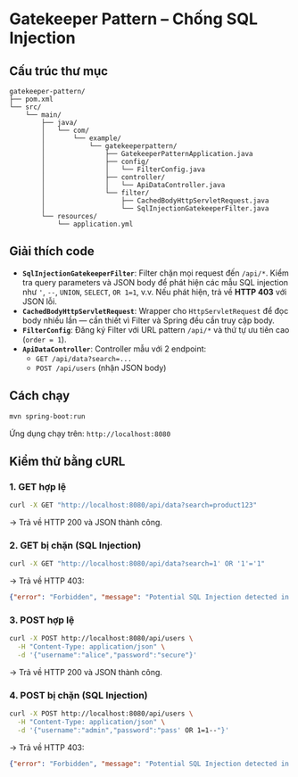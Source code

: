 # Gatekeeper Pattern – Chống SQL Injection

## Cấu trúc thư mục

```
gatekeeper-pattern/
├── pom.xml
└── src/
    └── main/
        ├── java/
        │   └── com/
        │       └── example/
        │           └── gatekeeperpattern/
        │               ├── GatekeeperPatternApplication.java
        │               ├── config/
        │               │   └── FilterConfig.java
        │               ├── controller/
        │               │   └── ApiDataController.java
        │               └── filter/
        │                   ├── CachedBodyHttpServletRequest.java
        │                   └── SqlInjectionGatekeeperFilter.java
        └── resources/
            └── application.yml
```

## Giải thích code

- **`SqlInjectionGatekeeperFilter`**: Filter chặn mọi request đến `/api/*`. Kiểm tra query parameters và JSON body để phát hiện các mẫu SQL injection như `'`, `--`, `UNION`, `SELECT`, `OR 1=1`, v.v. Nếu phát hiện, trả về **HTTP 403** với JSON lỗi.
- **`CachedBodyHttpServletRequest`**: Wrapper cho `HttpServletRequest` để đọc body nhiều lần — cần thiết vì Filter và Spring đều cần truy cập body.
- **`FilterConfig`**: Đăng ký Filter với URL pattern `/api/*` và thứ tự ưu tiên cao (`order = 1`).
- **`ApiDataController`**: Controller mẫu với 2 endpoint:
  - `GET /api/data?search=...`
  - `POST /api/users` (nhận JSON body)

## Cách chạy

```bash
mvn spring-boot:run
```

Ứng dụng chạy trên: `http://localhost:8080`

## Kiểm thử bằng cURL

### 1. GET hợp lệ

```bash
curl -X GET "http://localhost:8080/api/data?search=product123"
```

→ Trả về HTTP 200 và JSON thành công.

### 2. GET bị chặn (SQL Injection)

```bash
curl -X GET "http://localhost:8080/api/data?search=1' OR '1'='1"
```

→ Trả về HTTP 403:
```json
{"error": "Forbidden", "message": "Potential SQL Injection detected in query parameter."}
```

### 3. POST hợp lệ

```bash
curl -X POST http://localhost:8080/api/users \
  -H "Content-Type: application/json" \
  -d '{"username":"alice","password":"secure"}'
```

→ Trả về HTTP 200 và JSON thành công.

### 4. POST bị chặn (SQL Injection)

```bash
curl -X POST http://localhost:8080/api/users \
  -H "Content-Type: application/json" \
  -d '{"username":"admin","password":"pass' OR 1=1--"}'
```

→ Trả về HTTP 403:
```json
{"error": "Forbidden", "message": "Potential SQL Injection detected in request body."}
```